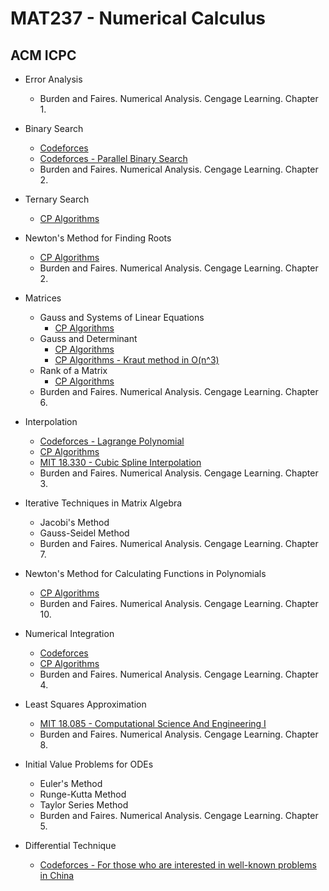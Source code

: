 # MAT237 - Numerical Calculus

## ACM ICPC

- Error Analysis
  - Burden and Faires. Numerical Analysis. Cengage Learning. Chapter 1.

- Binary Search
  - [Codeforces](https://codeforces.com/edu/course/2/lesson/6/standings)
  - [Codeforces - Parallel Binary Search](https://codeforces.com/blog/entry/45578)
  - Burden and Faires. Numerical Analysis. Cengage Learning. Chapter 2.

- Ternary Search
  - [CP Algorithms](https://cp-algorithms.com/num_methods/ternary_search.html)

- Newton's Method for Finding Roots
  - [CP Algorithms](https://cp-algorithms.com/num_methods/roots_newton.html)
  - Burden and Faires. Numerical Analysis. Cengage Learning. Chapter 2.

- Matrices
  - Gauss and Systems of Linear Equations
    - [CP Algorithms](https://cp-algorithms.com/linear_algebra/linear-system-gauss.html)
  - Gauss and Determinant
    - [CP Algorithms](https://cp-algorithms.com/linear_algebra/determinant-gauss.html)
    - [CP Algorithms - Kraut method in O(n^3)](https://cp-algorithms.com/linear_algebra/determinant-kraut.html)
  - Rank of a Matrix
    - [CP Algorithms](https://cp-algorithms.com/linear_algebra/rank-matrix.html)
  - Burden and Faires. Numerical Analysis. Cengage Learning. Chapter 6.

- Interpolation
  - [Codeforces - Lagrange Polynomial](https://codeforces.com/blog/entry/82953)
  - [CP Algorithms](https://cp-algorithms.com/algebra/polynomial.html#toc-tgt-12)
  - [MIT 18.330 - Cubic Spline Interpolation](https://ocw.mit.edu/courses/mathematics/18-330-introduction-to-numerical-analysis-spring-2012/lecture-notes/MIT18_330S12_Chapter3.pdf)
  - Burden and Faires. Numerical Analysis. Cengage Learning. Chapter 3.

- Iterative Techniques in Matrix Algebra
  - Jacobi's Method
  - Gauss-Seidel Method
  - Burden and Faires. Numerical Analysis. Cengage Learning. Chapter 7.

- Newton's Method for Calculating Functions in Polynomials
  - [CP Algorithms](https://cp-algorithms.com/algebra/polynomial.html#toc-tgt-6)
  - Burden and Faires. Numerical Analysis. Cengage Learning. Chapter 10.

- Numerical Integration
  - [Codeforces](https://codeforces.com/blog/entry/8242)
  - [CP Algorithms](https://cp-algorithms.com/num_methods/simpson-integration.html)
  - Burden and Faires. Numerical Analysis. Cengage Learning. Chapter 4.

- Least Squares Approximation
  - [MIT 18.085 - Computational Science And Engineering I](https://math.mit.edu/classes/18.085/summer2014/)
  - Burden and Faires. Numerical Analysis. Cengage Learning. Chapter 8.

- Initial Value Problems for ODEs
  - Euler's Method
  - Runge-Kutta Method
  - Taylor Series Method
  - Burden and Faires. Numerical Analysis. Cengage Learning. Chapter 5.

- Differential Technique
  - [Codeforces - For those who are interested in well-known problems in China](https://codeforces.com/blog/entry/76447)